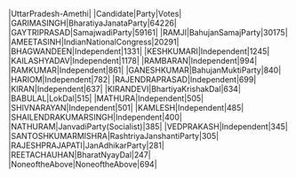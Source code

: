  
|UttarPradesh-Amethi|
|Candidate|Party|Votes|
|GARIMASINGH|BharatiyaJanataParty|64226|
|GAYTRIPRASAD|SamajwadiParty|59161|
|RAMJI|BahujanSamajParty|30175|
|AMEETASINH|IndianNationalCongress|20291|
|BHAGWANDEEN|Independent|1331|
|KESHKUMARI|Independent|1245|
|KAILASHYADAV|Independent|1178|
|RAMBARAN|Independent|994|
|RAMKUMAR|Independent|861|
|GANESHKUMAR|BahujanMuktiParty|840|
|HARIOM|Independent|782|
|RAJENDRAPRASAD|Independent|699|
|KIRAN|Independent|637|
|KIRANDEVI|BhartiyaKrishakDal|634|
|BABULAL|LokDal|515|
|MATHURA|Independent|505|
|SHIVNARAYAN|Independent|501|
|KAMLESH|Independent|485|
|SHAILENDRAKUMARSINGH|Independent|400|
|NATHURAM|JanvadiParty(Socialist)|385|
|VEDPRAKASH|Independent|345|
|SANTOSHKUMARMISHRA|RashtriyaJanshantiParty|305|
|RAJESHPRAJAPATI|JanAdhikarParty|281|
|REETACHAUHAN|BharatNyayDal|247|
|NoneoftheAbove|NoneoftheAbove|694|
